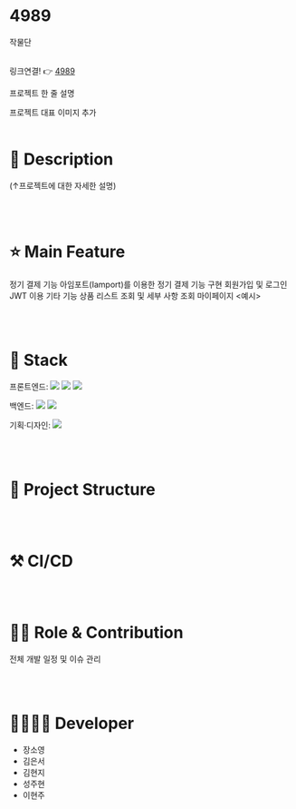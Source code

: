 # 4989
작물단
<br><br>

링크연결! 👉 [4989](http://43.202.146.56:8000/)

프로젝트 한 줄 설명

프로젝트 대표 이미지 추가
<br><br>

# 📖 Description

(↑프로젝트에 대한 자세한 설명)

<br><br>

# ⭐ Main Feature
정기 결제 기능
아임포트(Iamport)를 이용한 정기 결제 기능 구현
회원가입 및 로그인
JWT 이용
기타 기능
상품 리스트 조회 및 세부 사항 조회
마이페이지
<예시>

<br><br>
  
# 🔧 Stack
  <span>프론트엔드: </span> <img src="https://img.shields.io/badge/html-E34F26?style=for-the-badge&logo=html5&logoColor=white"> <img src="https://img.shields.io/badge/css-1572B6?style=for-the-badge&logo=css3&logoColor=white"> <img src="https://img.shields.io/badge/javascript-F7DF1E?style=for-the-badge&logo=javascript&logoColor=black">

  <span>백엔드: </span><img src="https://img.shields.io/badge/python-3776AB?style=for-the-badge&logo=python&logoColor=white"> <img src="https://img.shields.io/badge/django-092E20?style=for-the-badge&logo=Django&logoColor=white">

  <span>기획·디자인: </span> <img src="https://img.shields.io/badge/figma-F24E1E?style=for-the-badge&logo=figma&logoColor=white">

<br><br>

# 📂 Project Structure

<br><br>

# ⚒ CI/CD


<br><br>
  
# 👨‍💻 Role & Contribution


전체 개발 일정 및 이슈 관리

<br><br>
  
# 👨‍👩‍👧‍👦 Developer

<ul>
  <li>장소영</li>
  <li>김은서</li>
  <li>김현지</li>
  <li>성주현</li>
  <li>이현주</li>
  
  
</ul>
